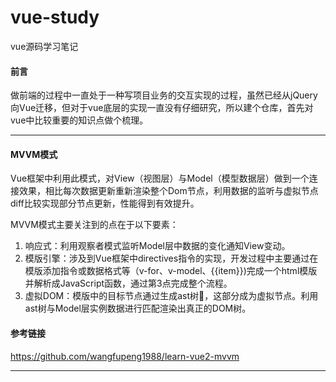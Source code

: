 # vue-study
vue源码学习笔记

#### 前言

做前端的过程中一直处于一种写项目业务的交互实现的过程，虽然已经从jQuery向Vue迁移，但对于vue底层的实现一直没有仔细研究，所以建个仓库，首先对vue中比较重要的知识点做个梳理。

---

#### MVVM模式

Vue框架中利用此模式，对View（视图层）与Model（模型数据层）做到一个连接效果，相比每次数据更新重新渲染整个Dom节点，利用数据的监听与虚拟节点diff比较实现部分节点更新，性能得到有效提升。

MVVM模式主要关注到的点在于以下要素：

1. 响应式：利用观察者模式监听Model层中数据的变化通知View变动。
2. 模版引擎：涉及到Vue框架中directives指令的实现，开发过程中主要通过在模版添加指令或数据格式等（v-for、v-model、{{item}})完成一个html模版并解析成JavaScript函数，通过第3点完成整个流程。
3. 虚拟DOM：模版中的目标节点通过生成ast树，这部分成为虚拟节点。利用ast树与Model层实例数据进行匹配渲染出真正的DOM树。

#### 参考链接
https://github.com/wangfupeng1988/learn-vue2-mvvm

---